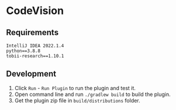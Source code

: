 # CodeVision

## Requirements

```
IntelliJ IDEA 2022.1.4
python==3.8.8
tobii-research==1.10.1
```

## Development

1. Click `Run` - `Run Plugin` to run the plugin and test it.
2. Open command line and run `./gradlew build` to build the plugin.
3. Get the plugin zip file in `build/distributions` folder.
